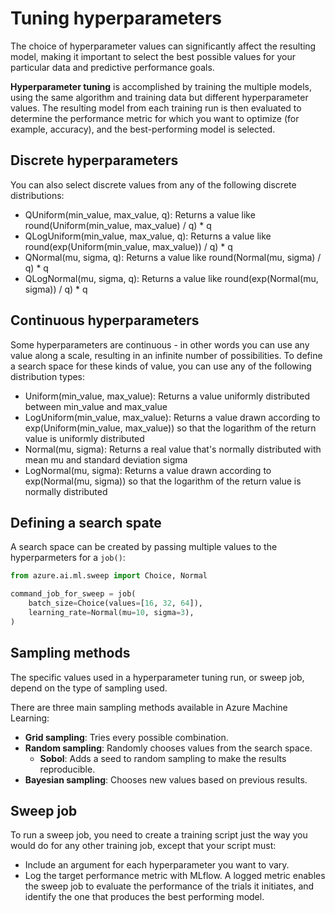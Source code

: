 # Tuning hyperparameters

The choice of hyperparameter values can significantly affect the resulting model, making it important to select the best
possible values for your particular data and predictive performance goals.

**Hyperparameter tuning** is accomplished by training the multiple models, using the same algorithm and training data
but different hyperparameter values. The resulting model from each training run is then evaluated to determine the
performance metric for which you want to optimize (for example, accuracy), and the best-performing model is selected.

## Discrete hyperparameters

You can also select discrete values from any of the following discrete distributions:

- QUniform(min_value, max_value, q): Returns a value like round(Uniform(min_value, max_value) / q) * q
- QLogUniform(min_value, max_value, q): Returns a value like round(exp(Uniform(min_value, max_value)) / q) * q
- QNormal(mu, sigma, q): Returns a value like round(Normal(mu, sigma) / q) * q
- QLogNormal(mu, sigma, q): Returns a value like round(exp(Normal(mu, sigma)) / q) * q

## Continuous hyperparameters

Some hyperparameters are continuous - in other words you can use any value along a scale, resulting in an infinite
number of possibilities. To define a search space for these kinds of value, you can use any of the following
distribution types:

- Uniform(min_value, max_value): Returns a value uniformly distributed between min_value and max_value
- LogUniform(min_value, max_value): Returns a value drawn according to exp(Uniform(min_value, max_value)) so that the
  logarithm of the return value is uniformly distributed
- Normal(mu, sigma): Returns a real value that's normally distributed with mean mu and standard deviation sigma
- LogNormal(mu, sigma): Returns a value drawn according to exp(Normal(mu, sigma)) so that the logarithm of the return
  value is normally distributed

## Defining a search spate

A search space can be created by passing multiple values to the hyperparmeters for a `job()`:

```python
from azure.ai.ml.sweep import Choice, Normal

command_job_for_sweep = job(
    batch_size=Choice(values=[16, 32, 64]),
    learning_rate=Normal(mu=10, sigma=3),
)
```

## Sampling methods

The specific values used in a hyperparameter tuning run, or sweep job, depend on the type of sampling used.

There are three main sampling methods available in Azure Machine Learning:

- **Grid sampling**: Tries every possible combination.
- **Random sampling**: Randomly chooses values from the search space.
    - **Sobol**: Adds a seed to random sampling to make the results reproducible.
- **Bayesian sampling**: Chooses new values based on previous results.

## Sweep job

To run a sweep job, you need to create a training script just the way you would do for any other training job, except
that your script must:

- Include an argument for each hyperparameter you want to vary.
- Log the target performance metric with MLflow. A logged metric enables the sweep job to evaluate the performance of
  the trials it initiates, and identify the one that produces the best performing model.